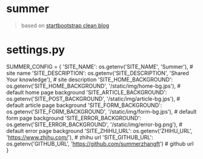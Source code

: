 # summer
> based on [startbootstrap clean blog](https://github.com/BlackrockDigital/startbootstrap-clean-blog)

# settings.py
SUMMER_CONFIG = {
    'SITE_NAME': os.getenv('SITE_NAME', 'Summer'), # site name
    'SITE_DESCRIPTION': os.getenv('SITE_DESCRIPTION', 'Shared Your knowledge'), # site description
    'SITE_HOME_BACKGROUND': os.getenv('SITE_HOME_BACKGROUND', '/static/img/home-bg.jps'), # default home page background
    'SITE_ARTICLE_BACKGROUND': os.getenv('SITE_POST_BACKGROUND', '/static/img/article-bg.jps'), # default article page background
    'SITE_FORM_BACKGROUND': os.getenv('SITE_FORM_BACKGROUND', '/static/img/form-bg.jps'), # default form page background
    'SITE_ERROR_BACKGROUND': os.getenv('SITE_ERROR_BACKGROUND', '/static/img/error-bg.png'), # default error page background
    'SITE_ZHIHU_URL': os.getenv('ZHIHU_URL', 'https://www.zhihu.com/'), # zhihu url
    'SITE_GITHUB_URL': os.getenv('GITHUB_URL', 'https://github.com/summerzhangft') # github url
}
            
